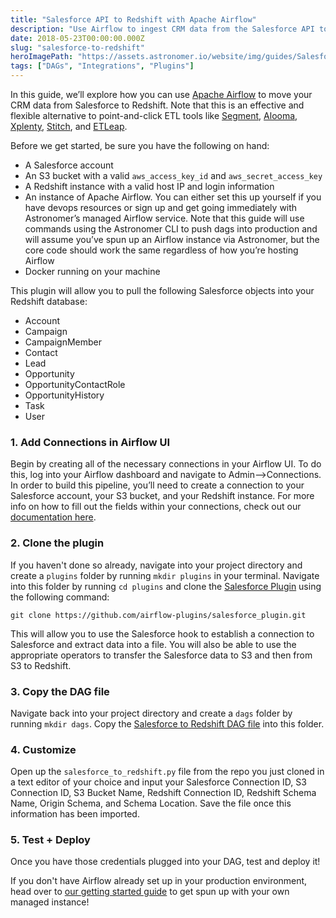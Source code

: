 ```yaml
---
title: "Salesforce API to Redshift with Apache Airflow"
description: "Use Airflow to ingest CRM data from the Salesforce API to Redshift"
date: 2018-05-23T00:00:00.000Z
slug: "salesforce-to-redshift"
heroImagePath: "https://assets.astronomer.io/website/img/guides/SalesforceToRedshift_preview.png"
tags: ["DAGs", "Integrations", "Plugins"]
---
```


In this guide, we’ll explore how you can use [Apache Airflow](https://airflow.apache.org/) to move your CRM data from Salesforce to Redshift. Note that this is an effective and flexible alternative to point-and-click ETL tools like [Segment](https://segment.com), [Alooma](https://alooma.com), [Xplenty](https://www.xplenty.com), [Stitch](https://stitchdata.com), and [ETLeap](https://etleap.com/).

Before we get started, be sure you have the following on hand:

* A Salesforce account
* An S3 bucket with a valid `aws_access_key_id` and `aws_secret_access_key`
* A Redshift instance with a valid host IP and login information
* An instance of Apache Airflow. You can either set this up yourself if you have devops resources or sign
  up and get going immediately with Astronomer’s managed Airflow service. Note that this guide will use
  commands using the Astronomer CLI to push dags into production and will assume you’ve spun up an Airflow
  instance via Astronomer, but the core code should work the same regardless of how you’re hosting Airflow
* Docker running on your machine

This plugin will allow you to pull the following Salesforce objects into your Redshift database:

* Account
* Campaign
* CampaignMember
* Contact
* Lead
* Opportunity
* OpportunityContactRole
* OpportunityHistory
* Task
* User

### 1. Add Connections in Airflow UI

Begin by creating all of the necessary connections in your Airflow UI. To do this, log into your Airflow dashboard and navigate to Admin-->Connections. In order to build this pipeline, you’ll need to create a connection to your Salesforce account, your S3 bucket, and your Redshift instance. For more info on how to fill out the fields within your connections, check out our [documentation here](https://www.astronomer.io/guides/connections/).

### 2. Clone the plugin

If you haven't done so already, navigate into your project directory and create a `plugins` folder by running  `mkdir plugins` in your terminal. Navigate into this folder by running `cd plugins` and clone the [Salesforce Plugin](https://github.com/airflow-plugins/salesforce_plugin) using the following command:

`git clone https://github.com/airflow-plugins/salesforce_plugin.git`

This will allow you to use the Salesforce hook to establish a connection to Salesforce and extract data into a file. You will also be able to use the appropriate operators to transfer the Salesforce data to S3 and then from S3 to Redshift.

### 3. Copy the DAG file

Navigate back into your project directory and create a `dags` folder by running `mkdir dags`. Copy the [Salesforce to Redshift DAG file](https://github.com/airflow-plugins/Example-Airflow-DAGs/blob/master/etl/salesforce_to_redshift.py) into this folder.

### 4. Customize

Open up the `salesforce_to_redshift.py` file from the repo you just cloned in a text editor of your choice and input your Salesforce Connection ID, S3 Connection ID, S3 Bucket Name, Redshift Connection ID, Redshift Schema Name, Origin Schema, and Schema Location. Save the file once this information has been imported.

### 5. Test + Deploy

Once you have those credentials plugged into your DAG, test and deploy it!

If you don't have Airflow already set up in your production environment, head over to [our getting started guide](https://astronomer.io/docs/getting-started) to get spun up with your own managed instance!
